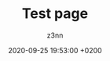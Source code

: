 ---
title: Test page
author: z3nn
date: 2020-09-25 19:53:00 +0200
categories: [test]
description: test
tags: [test]
---